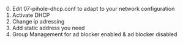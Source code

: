 0) Edit 07-pihole-dhcp.conf to adapt to your network configuration
1) Activate DHCP
2) Change ip adressing
3) Add static address you need
4) Group Management for ad blocker enabled & ad blocker disabled
